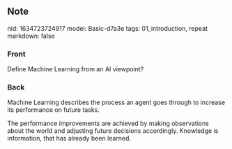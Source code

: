 ## Note
nid: 1634723724917
model: Basic-d7a3e
tags: 01_introduction, repeat
markdown: false

### Front
Define Machine Learning from an AI viewpoint?

### Back
Machine Learning describes the process an agent goes through to increase its performance on future tasks.<div>
</div><div>The performance improvements are achieved by making observations about the world and adjusting future decisions accordingly. Knowledge is information, that has already been learned.</div>
